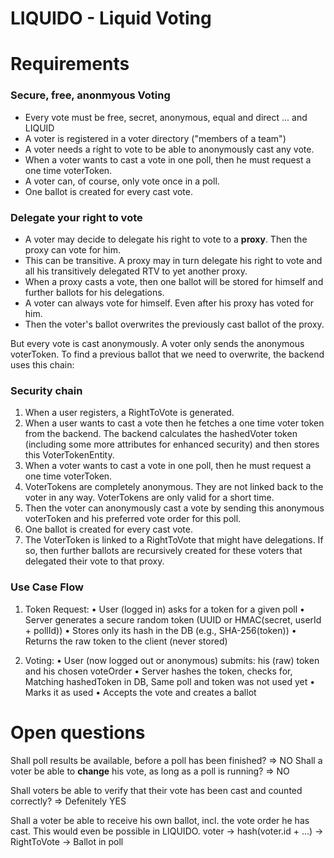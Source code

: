 # LIQUIDO - Liquid Voting

# Requirements

### Secure, free, anonmyous Voting

 - Every vote must be free, secret, anonymous, equal and direct ... and LIQUID
 - A voter is registered in a voter directory ("members of a team")
 - A voter needs a right to vote to be able to anonymously cast any vote.
 - When a voter wants to cast a vote in one poll, then he must request a one time voterToken.
 - A voter can, of course, only vote once in a poll.
 - One ballot is created for every cast vote.

### Delegate your right to vote

 - A voter may decide to delegate his right to vote to a **proxy**. Then the proxy can vote for him.
 - This can be transitive. A proxy may in turn delegate his right to vote and all his transitively delegated RTV to yet another proxy.
 - When a proxy casts a vote, then one ballot will be stored for himself and further ballots for his delegations.
 - A voter can always vote for himself. Even after his proxy has voted for him.
 - Then the voter's ballot overwrites the previously cast ballot of the proxy.

But every vote is cast anonymously. A voter only sends the anonymous voterToken. To find a previous ballot 
that we need to overwrite, the backend uses this chain:

### Security chain

1. When a user registers, a RightToVote is generated. 
2. When a user wants to cast a vote then he fetches a one time voter token from the backend.
   The backend calculates the hashedVoter token (including some more attributes for enhanced security)
   and then stores this VoterTokenEntity. 
3. When a voter wants to cast a vote in one poll, then he must request a one time voterToken. 
4. VoterTokens are completely anonymous. They are not linked back to the voter in any way.  VoterTokens are only valid for a short time. 
5. Then the voter can anonymously cast a vote by sending this anonymous voterToken and his preferred vote order for this poll.
6. One ballot is created for every cast vote.
7. The VoterToken is linked to a RightToVote that might have delegations. If so, then further ballots are recursively created 
   for these voters that delegated their vote to that proxy.


### Use Case Flow

1.	Token Request:
    •	User (logged in) asks for a token for a given poll
    •	Server generates a secure random token (UUID or HMAC(secret, userId + pollId))
    •	Stores only its hash in the DB (e.g., SHA-256(token))
    •	Returns the raw token to the client (never stored)

2.	Voting:
   •	User (now logged out or anonymous) submits: his (raw) token and his chosen voteOrder
   •	Server hashes the token, checks for, Matching hashedToken in DB, Same poll and token was not used yet
   •	Marks it as used
   •	Accepts the vote and creates a ballot


# Open questions

Shall poll results be available, before a poll has been finished?   => NO
Shall a voter be able to **change** his vote, as long as a poll is running?  => NO

Shall voters be able to verify that their vote has been cast and counted correctly? => Defenitely YES 

Shall a voter be able to receive his own ballot, incl. the vote order he has cast.
   This would even be possible in LIQUIDO.
   voter -> hash(voter.id + ...) -> RightToVote -> Ballot in poll